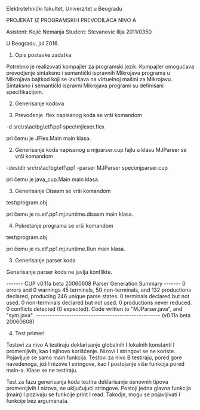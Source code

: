 Elektrotehnički fakultet,
Univerzitet u Beogradu










PROJEKAT IZ PROGRAMSKIH PREVODILACA
NIVO A


















Asistent: Kojić Nemanja							Student: Stevanovic Ilija
										2011/0350


U Beogradu, jul 2016.





1.	Opis postavke zadatka

Potrebno je realizovati kompajler za programski jezik. Kompajler omogućava prevodjenje sintaksno i semantički ispravnih Mikrojava programa u Mikrojava bajtkod koji se izvršava na virtuelnoj mašini za Mikrojavu. Sintaksno i semantički ispravni Mikrojava programi su definisani specifikacijom.

2.	Generisanje kodova

1.	Prevođenje .flex napisanog koda se vrši komandom

-d src\rs\ac\bg\etf\pp1 spec\mjlexer.flex

pri čemu je JFlex.Main main klasa.

2.	Generisanje koda napisanog u mjparser.cup fajlu u klasu MJParser se vrši komandom

-destdir src\rs\ac\bg\etf\pp1 -parser MJParser spec\mjparser.cup

pri čemu je java_cup.Main main klasa.

3.	Generisanje Disasm se vrši komandom

test\program.obj

pri čemu je rs.etf.pp1.mj.runtime.disasm main klasa.

4.	Pokretanje programa se vrši komandom

test\program.obj

pri čemu je rs.etf.pp1.mj.runtime.Run main klasa.










3.	Generisanje parser koda

Generisanje parser koda ne javlja konflikte.

------- CUP v0.11a beta 20060608 Parser Generation Summary -------
 	0 errors and 0 warnings
  	45 terminals, 50 non-terminals, and 132 productions declared, 
  	producing 246 unique parse states.
  	0 terminals declared but not used.
  	0 non-terminals declared but not used.
  	0 productions never reduced.
  	0 conflicts detected (0 expected).
  	Code written to "MJParser.java", and "sym.java".
---------------------------------------------------- (v0.11a beta 20060608)

4.	Test primeri

Testovi za nivo A testiraju deklarisanje globalnih I lokalnih konstanti I promenljivih, kao I njihovo korišćenje. Nizovi I stringovi se ne koriste. Pojavljuje se samo main funkcija.
Testovi za nivo B testiraju, pored gore navedenoga, još I nizove I stringove, kao I postojanje više funkcija pored main-a. Klase se ne testiraju.

Test za fazu generisanja koda testira deklarisanje osnovnih tipova promenljivih I nizova, ne uključujući stringove. Postoji jedna glavna funkcija (main) I pozivaju se funkcije print I read. Takodje, mogu se pojavljivati I funkcije bez argumenata.
